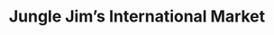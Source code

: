 ---
title: "Jungle Jim’s International Market"
url: /cincinnati/jungle-jims-international-market/
shop: Supermarkt
---